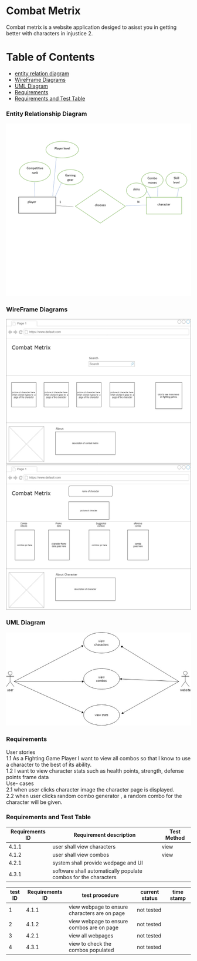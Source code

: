 # Combat Metrix
 Combat metrix is a website application desiged to asisst you in getting better with characters in injustice 2.
 # Table of Contents
 <!--ts-->
 * [entity relation diagram](#entity-relationship-diagram)
 * [WireFrame Diagrams](#wireframe-diagrams)
 * [UML Diagram](#uml-diagram)
 * [Requirements](#requirements)
 * [Requirements and Test Table](#requirements-and-test-table)
 <!--te-->
 ### Entity Relationship Diagram
 
 ![cmerd](https://github.com/rodrigooG1/Combat-Metrix/blob/master/combatmetrixdata/erd.png)
 
 
 ### WireFrame Diagrams
 
 ![cmwfd](https://github.com/rodrigooG1/Combat-Metrix/blob/master/combatmetrixdata/combatmetrix%20homepage.jpg)
 ![cwfd](https://github.com/rodrigooG1/Combat-Metrix/blob/master/combatmetrixdata/_combatmetrix%202ndpage.jpg)
 ### UML Diagram
 
 ![cwuml](https://github.com/rodrigooG1/Combat-Metrix/blob/master/combatmetrixdata/uml.jpg)
 
 ### Requirements
 
 User stories <br>
1.1 As a Fighting Game Player I want to view all combos so that I know to use a character to the best of its ability. <br>
1.2 I want to view character stats such as health points, strength, defense points frame data <br>
Use- cases <br>
2.1 when user clicks character image the character page is displayed.<br>
2.2 when user clicks random combo generator , a random combo for the character will be given. <br>

 ### Requirements and Test Table
| Requirements ID | Requirement description                                         | Test Method |
|-----------------|-----------------------------------------------------------------|-------------|
| 4.1.1           | user shall view characters                                      | view        |
| 4.1.2           | user shall view combos                                          | view        |
| 4.2.1           | system shall provide wedpage and UI                             |             |
| 4.3.1           | software shall automatically populate combos for the characters |             |

| test ID | Requirements ID | test procedure                                | current status | time stamp |
|---------|-----------------|-----------------------------------------------|----------------|------------|
| 1       | 4.1.1           | view webpage to ensure characters are on page | not tested     |            |
| 2       | 4.1.2           | view webpage to ensure combos are on page     | not tested     |            |
| 3       | 4.2.1           | view all webpages                             | not tested     |            |
| 4       | 4.3.1           | view to check the combos populated            | not tested     |            |

